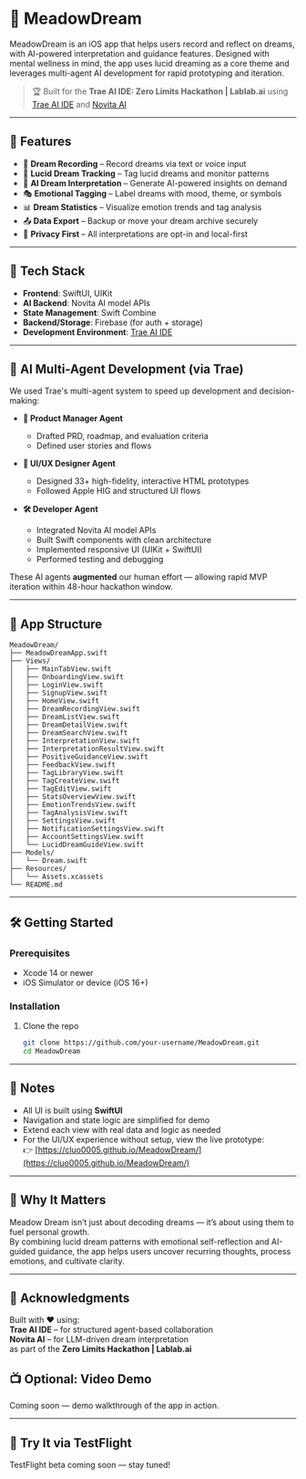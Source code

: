 # 🌙 MeadowDream

MeadowDream is an iOS app that helps users record and reflect on dreams, with AI-powered interpretation and guidance features. Designed with mental wellness in mind, the app uses lucid dreaming as a core theme and leverages multi-agent AI development for rapid prototyping and iteration.

> 🏆 Built for the **Trae AI IDE: Zero Limits Hackathon | Lablab.ai** using [Trae AI IDE](https://trae.ai) and [Novita AI](https://novita.ai)

---

## 🚀 Features

- 📝 **Dream Recording** – Record dreams via text or voice input  
- 🌌 **Lucid Dream Tracking** – Tag lucid dreams and monitor patterns  
- 🧠 **AI Dream Interpretation** – Generate AI-powered insights on demand  
- 🎭 **Emotional Tagging** – Label dreams with mood, theme, or symbols  
- 📊 **Dream Statistics** – Visualize emotion trends and tag analysis  
- 📤 **Data Export** – Backup or move your dream archive securely  
- 🔐 **Privacy First** – All interpretations are opt-in and local-first  

---

## 🧱 Tech Stack

- **Frontend**: SwiftUI, UIKit  
- **AI Backend**: Novita AI model APIs  
- **State Management**: Swift Combine  
- **Backend/Storage**: Firebase (for auth + storage)  
- **Development Environment**: [Trae AI IDE](https://trae.ai)

---

## 🧠 AI Multi-Agent Development (via Trae)

We used Trae's multi-agent system to speed up development and decision-making:

- **🧭 Product Manager Agent**  
  - Drafted PRD, roadmap, and evaluation criteria  
  - Defined user stories and flows

- **🎨 UI/UX Designer Agent**  
  - Designed 33+ high-fidelity, interactive HTML prototypes  
  - Followed Apple HIG and structured UI flows

- **🛠️ Developer Agent**  
  - Integrated Novita AI model APIs  
  - Built Swift components with clean architecture  
  - Implemented responsive UI (UIKit + SwiftUI)  
  - Performed testing and debugging

These AI agents **augmented** our human effort — allowing rapid MVP iteration within 48-hour hackathon window.


---

## 📂 App Structure
```
MeadowDream/
├── MeadowDreamApp.swift
├── Views/
│   ├── MainTabView.swift
│   ├── OnboardingView.swift
│   ├── LoginView.swift
│   ├── SignupView.swift
│   ├── HomeView.swift
│   ├── DreamRecordingView.swift
│   ├── DreamListView.swift
│   ├── DreamDetailView.swift
│   ├── DreamSearchView.swift
│   ├── InterpretationView.swift
│   ├── InterpretationResultView.swift
│   ├── PositiveGuidanceView.swift
│   ├── FeedbackView.swift
│   ├── TagLibraryView.swift
│   ├── TagCreateView.swift
│   ├── TagEditView.swift
│   ├── StatsOverviewView.swift
│   ├── EmotionTrendsView.swift
│   ├── TagAnalysisView.swift
│   ├── SettingsView.swift
│   ├── NotificationSettingsView.swift
│   ├── AccountSettingsView.swift
│   └── LucidDreamGuideView.swift
├── Models/
│   └── Dream.swift
├── Resources/
│   └── Assets.xcassets
└── README.md
```

---

## 🛠️ Getting Started

### Prerequisites

- Xcode 14 or newer  
- iOS Simulator or device (iOS 16+)

### Installation

1. Clone the repo  
   ```bash
   git clone https://github.com/your-username/MeadowDream.git
   cd MeadowDream

---

## 📌 Notes

- All UI is built using **SwiftUI**
- Navigation and state logic are simplified for demo
- Extend each view with real data and logic as needed
- For the UI/UX experience without setup, view the live prototype:  
  👉 [https://cluo0005.github.io/MeadowDream/](https://cluo0005.github.io/MeadowDream/)

---

## 🙌 Why It Matters

Meadow Dream isn’t just about decoding dreams — it’s about using them to fuel personal growth.  
By combining lucid dream patterns with emotional self-reflection and AI-guided guidance, the app helps users uncover recurring thoughts, process emotions, and cultivate clarity.

---

## 📣 Acknowledgments

Built with ❤️ using:  
**Trae AI IDE** – for structured agent-based collaboration  
**Novita AI** – for LLM-driven dream interpretation  
as part of the **Zero Limits Hackathon | Lablab.ai**


## 📺 Optional: Video Demo

Coming soon — demo walkthrough of the app in action.

---

## 🧪 Try It via TestFlight

TestFlight beta coming soon — stay tuned!


